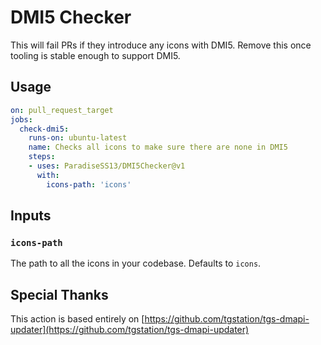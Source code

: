 # DMI5 Checker

This will fail PRs if they introduce any icons with DMI5. Remove this once tooling is stable enough to support DMI5.

## Usage

```yml
on: pull_request_target
jobs:
  check-dmi5:
    runs-on: ubuntu-latest
    name: Checks all icons to make sure there are none in DMI5
    steps:
    - uses: ParadiseSS13/DMI5Checker@v1
      with:
        icons-path: 'icons'
```

## Inputs

### `icons-path`

The path to all the icons in your codebase. Defaults to `icons`.

## Special Thanks

This action is based entirely on [https://github.com/tgstation/tgs-dmapi-updater](https://github.com/tgstation/tgs-dmapi-updater)
